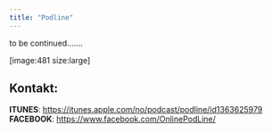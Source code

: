 ```yaml
---
title: "Podline"
---
```


to be continued.......



[image:481 size:large]






Kontakt:
------------------
**ITUNES**: https://itunes.apple.com/no/podcast/podline/id1363625979
**FACEBOOK**: https://www.facebook.com/OnlinePodLine/